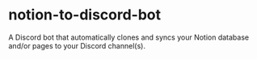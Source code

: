 # notion-to-discord-bot
 A Discord bot that automatically clones and syncs your Notion database and/or pages to your Discord channel(s).
